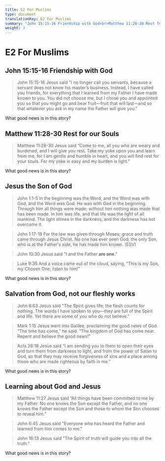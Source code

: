```yaml
---
title: E2 For Muslims
type: document
translationKey: E2 For Muslims
summary: "John 15:15-16 Friendship with God<br>Matthew 11:28-30 Rest for our Souls<br>Jesus the Son of God<br>Salvation from God, not our fleshly works<br>Learning about God and Jesus"
weight: 3
---
```

# E2 For Muslims

## John 15:15-16 Friendship with God

>   John 15:15-16 Jesus said "I no longer call you servants, because a servant does not know his master’s business. Instead, I have called you friends, for everything that I learned from my Father I have made known to you. You did not choose me, but I chose you and appointed you so that you might go and bear fruit—fruit that will last—and so that whatever you ask in my name the Father will give you."

What good news is in this story?

## Matthew 11:28-30 Rest for our Souls

>   Matthew 11:28-30 Jesus said “Come to me, all you who are weary and burdened, and I will give you rest. Take my yoke upon you and learn from me, for I am gentle and humble in heart, and you will find rest for your souls. For my yoke is easy and my burden is light.”

What good news is in this story?

## Jesus the Son of God

>   John 1:1-5 In the beginning was the Word, and the Word was with God, and the Word was God. He was with God in the beginning. Through him all things were made; without him nothing was made that has been made. In him was life, and that life was the light of all mankind. The light shines in the darkness, and the darkness has not overcome it.

>   John 1:17-18 For the law was given through Moses; grace and truth came through Jesus Christ. No one has ever seen God; the only Son, who is at the Father's side, he has made him known. (ESV)

>   John 10:30 Jesus said "I and the Father **are one**.”

>   Luke 9:35 And a voice came out of the cloud, saying, “This is my Son, my Chosen One; listen to him!”

What good news is in this story?

## Salvation from God, not our fleshly works

>   John 6:63 Jesus said "The Spirit gives life; the flesh counts for nothing. The words I have spoken to you—they are full of the Spirit and life. Yet there are some of you who do not believe."

>   Mark 1:15 Jesus went into Galilee, proclaiming the good news of God. “The time has come,” he said. “The kingdom of God has come near. Repent and believe the good news!”

>   Acts 26:18 Jesus said “I am sending you to them to open their eyes and turn them from darkness to light, and from the power of Satan to God, so that they may receive forgiveness of sins and a place among those who are made righteous by faith in me.”

What good news is in this story?

## Learning about God and Jesus

>   Matthew 11:27 Jesus said “All things have been committed to me by my Father. No one knows the Son except the Father, and no one knows the Father except the Son and those to whom the Son chooses to reveal him."

>   John 6:45 Jesus said "Everyone who has heard the Father and learned from him comes to me."

>   John 16:13 Jesus said "The Spirit of truth will guide you into all the truth."

What good news is in this story?


